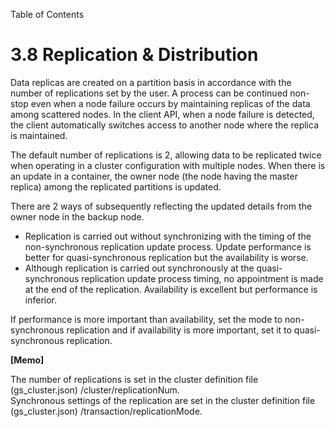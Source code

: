 Table of Contents

3.8 Replication & Distribution
==============================

Data replicas are created on a partition basis in accordance with the number of replications set by the user. A process can be continued non-stop even when a node failure occurs by maintaining replicas of the data among scattered nodes. In the client API, when a node failure is detected, the client automatically switches access to another node where the replica is maintained.

The default number of replications is 2, allowing data to be replicated twice when operating in a cluster configuration with multiple nodes. When there is an update in a container, the owner node (the node having the master replica) among the replicated partitions is updated.

There are 2 ways of subsequently reflecting the updated details from the owner node in the backup node.

*   Replication is carried out without synchronizing with the timing of the non-synchronous replication update process. Update performance is better for quasi-synchronous replication but the availability is worse.
*   Although replication is carried out synchronously at the quasi-synchronous replication update process timing, no appointment is made at the end of the replication. Availability is excellent but performance is inferior.

If performance is more important than availability, set the mode to non-synchronous replication and if availability is more important, set it to quasi-synchronous replication.

**\[Memo\]**

The number of replications is set in the cluster definition file (gs_cluster.json) /cluster/replicationNum.  
Synchronous settings of the replication are set in the cluster definition file (gs_cluster.json) /transaction/replicationMode.
